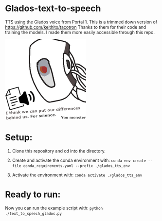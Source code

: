 # Glados-text-to-speech
 TTS using the Glados voice from Portal 1. 
 This is a trimmed down version of https://github.com/keithito/tacotron
 Thanks to them for their code and training the models.
 I made them more easily accessible through this repo.
 
![alt text](https://github.com/luukhd2/Glados-text-to-speech/blob/main/im.png?raw=true)

# Setup:
1. Clone this repository and cd into the directory.
2. Create and activate the conda environment with:
```conda env create --file conda_requirements.yaml --prefix ./glados_tts_env```

3. Activate the environment with:
```conda activate ./glados_tts_env```

# Ready to run:
Now you can run the example script with:
```python ./text_to_speech_glados.py```
